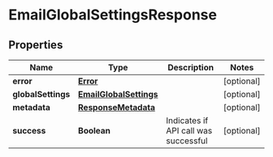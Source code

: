 
# EmailGlobalSettingsResponse

## Properties
Name | Type | Description | Notes
------------ | ------------- | ------------- | -------------
**error** | [**Error**](Error.md) |  |  [optional]
**globalSettings** | [**EmailGlobalSettings**](EmailGlobalSettings.md) |  |  [optional]
**metadata** | [**ResponseMetadata**](ResponseMetadata.md) |  |  [optional]
**success** | **Boolean** | Indicates if API call was successful |  [optional]



